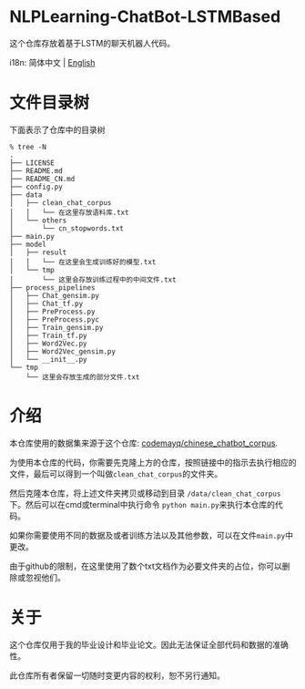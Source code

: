# NLPLearning-ChatBot-LSTMBased
 这个仓库存放着基于LSTM的聊天机器人代码。

i18n: 简体中文 | [English](/README.md)

# 文件目录树
下面表示了仓库中的目录树
```
% tree -N
.
├── LICENSE
├── README.md
├── README_CN.md
├── config.py
├── data
│   ├── clean_chat_corpus
│   │   └── 在这里存放语料库.txt
│   └── others
│       └── cn_stopwords.txt
├── main.py
├── model
│   ├── result
│   │   └── 在这里会生成训练好的模型.txt
│   └── tmp
│       └── 这里会存放训练过程中的中间文件.txt
├── process_pipelines
│   ├── Chat_gensim.py
│   ├── Chat_tf.py
│   ├── PreProcess.py
│   ├── PreProcess.pyc
│   ├── Train_gensim.py
│   ├── Train_tf.py
│   ├── Word2Vec.py
│   ├── Word2Vec_gensim.py
│   └── __init__.py
└── tmp
    └── 这里会存放生成的部分文件.txt
```

# 介绍

本仓库使用的数据集来源于这个仓库: [codemayq/chinese_chatbot_corpus](https://github.com/codemayq/chinese_chatbot_corpus).

为使用本仓库的代码，你需要先克隆上方的仓库，按照链接中的指示去执行相应的文件，最后可以得到一个叫做`clean_chat_corpus`的文件夹。

然后克隆本仓库，将上述文件夹拷贝或移动到目录 `/data/clean_chat_corpus`下。然后可以在cmd或terminal中执行命令 `python main.py`来执行本仓库的代码。

如果你需要使用不同的数据及或者训练方法以及其他参数，可以在文件`main.py`中更改。

由于github的限制，在这里使用了数个txt文档作为必要文件夹的占位，你可以删除或忽视他们。

# 关于

这个仓库仅用于我的毕业设计和毕业论文。因此无法保证全部代码和数据的准确性。

此仓库所有者保留一切随时变更内容的权利，恕不另行通知。

